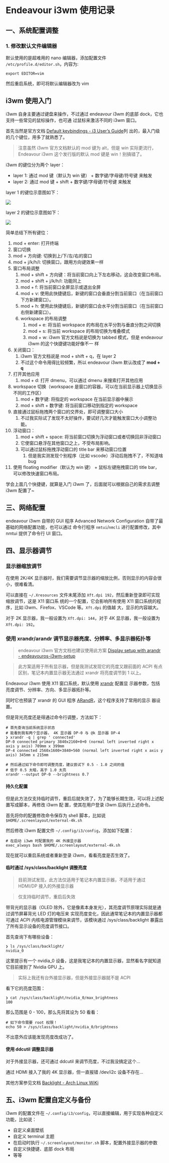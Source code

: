 # Endeavour i3wm 使用记录

## 一、系统配置调整

### 1. 修改默认文件编辑器

默认使用的是超难用的 nano 编辑器，添加配置文件 `/etc/profile.d/editor.sh`，内容为:

```
export EDITOR=vim
```

然后重启系统，即可将默认编辑器改为 vim

## i3wm 使用入门

i3wm 自身主要通过键盘来操作，不过通过 endeavour i3wm 的底部 dock，它也支持一些常见的鼠标操作，也可通
过鼠标来激活不同的 i3wm 窗口。

首先当然是官方文档
[Default keybindings - i3 User’s Guide](https://i3wm.org/docs/userguide.html#_default_keybindings)列
出的，最入门级的几个键位，用多了就熟悉了。

> 注意虽然 i3wm 官方文档默认的 mod 键为 alt，但是 win 实际更流行，Endeavour i3wm 这个发行版的默认
> mod 键是 win！别搞错了。

i3wm 的键位分为两个 layer：

- layer 1: 通过 mod 键（默认为 win 键） + 数字键/字母键/符号键 来触发
- layer 2: 通过 mod 键 + shift + 数字键/字母键/符号键 来触发

layer 1 的键位示意图如下：

![](../_img/i3wm-keyboard-layer1.png)

layer 2 的键位示意图如下：

![](../_img/i3wm-keyboard-layer2.png)

简单总结下所有键位：

1. mod + enter: 打开终端
2. 窗口切换
3. mod + 方向键: 切换到上/下/左/右的窗口
4. mod + j/k/h/l: 切换窗口，跟用方向键效果一样
5. 窗口布局调整
   1. mod + shift + 方向键：将当前窗口向上下左右移动，这会改变窗口布局。
   2. mod + shift + j/k/h/l: 功能同上
   3. mod + f: 将当前窗口全屏显示或退出全屏
   4. mod + v: 使用此快捷键后，新键的窗口会垂直分割当前窗口（在当前窗口下方新建窗口）。
   5. mod + h: 使用此快捷键后，新键的窗口会水平分割当前窗口（在当前窗口右侧新建窗口）。
   6. workspace 的布局调整
      1. mod + e: 将当前 workspace 的布局在水平分割与垂直分割之间切换
      2. mod + s: 将当前 workspace 的布局切换为堆叠模式
      3. mod + w: i3wm 官方文档说是切换为 tabbed 模式，但是 endeavour i3wm 的这个快捷键功能好像不一
         样
6. 关闭窗口：
   1. i3wm 官方文档说是 mod + shift + q，在 layer 2
   2. 不过这个命令用得比较频繁，所以 endeavour i3wm 默认改成了 **mod + q**
7. 打开其他应用
   1. mod + d: 打开 dmenu，可以通过 dmenu 来搜索打开其他应用
8. workspace 切换（workspace 是窗口的容器，可以在当前显示器上切换显示不同的工作区）
   1. mod + 数字键: 将指定的 workspace 在当前显示器中展示
   2. mod + shift + 数字键: 将当前窗口移动到指定的 workspace
9. 直接通过鼠标拖拽两个窗口的交界处，即可调整窗口大小
   1. 不过我实际试了发现不太好操作，要试好几次才能触发窗口大小调整功能。
10. 浮动窗口：
    1. mod + shift + space: 将当前窗口切换为浮动窗口或者切换回非浮动窗口
    2. 它使窗口悬浮在其他窗口之上，不受布局影响。
    3. 可以通过鼠标拖拽浮动窗口的 title bar 来移动窗口位置
       1. 但是我实测发现个别程序（比如 vscode）浮动后拖拽不了，不知道啥 bug
11. 使用 floating modifier（默认为 win 键） + 鼠标左键拖拽窗口的 title bar，可以修改快速窗口布局。

学会上面几个快捷键，就算是入门 i3wm 了，后面就可以根据自己的需求去调整 i3wm 配置了~

## 三、网络配置

endeavour i3wm 自带的 GUI 程序 Advanced Network Configuration 自带了最基础的网络配置功能，也可以通过
命令行程序 `nmtui`/`nmcli` 进行配置修改，其中 nmtui 提供了命令行 UI 窗口。

## 四、显示器调节

### 显示器缩放调节

在使用 2K/4K 显示器时，我们需要调节显示器的缩放比例，否则显示的内容会很小，很难看清。

可以直接在 `~/.Xresources` 文件末尾添加 `Xft.dpi 192`，然后重新登录即可实现缩放调节，这是 X11 窗口系
统的一个配置，它会影响所有使用 X11 窗口系统的程序，比如 i3wm、Firefox、VSCode 等。`Xft.dpi` 的值越
大，显示的内容越大。

对于 2K 显示器，我一般设置为 `Xft.dpi: 144`，对于 4K 显示器，我一般设置为 `Xft.dpi: 192`。

### 使用 xrandr/arandr 调节显示器亮度、分辨率、多显示器拓扑等

> endeavour i3wm 官方文档也建议使用此方案
> [Display setup with arandr - endeavouros-i3wm-setup](https://github.com/endeavouros-team/endeavouros-i3wm-setup#display-setup-with-arandr)

> 此方案适用于所有显示器，但是我测试发现它的亮度又跟前面的 ACPI 有点区别，笔记本内置显示器无法通过
> xrandr 将亮度调节到 1 以上。

Endeavour i3wm 使用 X11 窗口系统，默认使用 [xrandr](https://wiki.archlinux.org/title/xrandr) 配置显
示器参数，包括亮度调节、分辨率、方向、多显示器拓扑等。

同时它也预装了 xrandr 的 GUI 程序 [ARandR](https://github.com/haad/arandr)，这个程序支持了常用的显示
器设置。

但是背光亮度还是得通过命令行调整，方法如下：

```shell
# 首先查询当前系统显示状态
# 能看到我有两个显示器， 4K 显示器 DP-0 与 @k 显示器 DP-4
❯ xrandr -q | grep ' connected'
DP-0 connected primary 3840x2160+0+0 (normal left inverted right x axis y axis) 709mm x 399mm
DP-4 connected 2560x1600+3840+560 (normal left inverted right x axis y axis) 345mm x 215mm

# 然后通过如下命令即可调整亮度，建议尝试下 0.5 - 1.0 之间的值
# 低于 0.5 太暗，高于 1.0 太亮
xrandr --output DP-0 --brightness 0.7
```

#### 持久化配置

但是此方法仅支持临时调节，重启后就失效了，为了能够长期生效，可以将上述配置写成脚本，再修改 i3wm 配
置，使其在用户登录 i3wm 后执行上述命令。

首先将你的配置修改命令保存为 shell 脚本，比如说 `$HOME/.screenlayout/external-4k.sh`

然后修改 i3wm 配置文件 `~/.config/i3/config`，添加如下配置：

```shell
# 在启动 i3wm 时配置我的 4K 外接显示器
exec_always bash $HOME/.screenlayout/external-4k.sh
```

现在就可以重启系统或者重新登录 i3wm，看看亮度是否生效了。

#### 临时通过 /sys/class/backlight 调整亮度

> 目前测试发现，此方法仅适用于笔记本内置显示器，不适用于通过 HDMI/DP 接入的外接显示器

> 仅支持临时调节，重启后失效

带背光的显示器（OLED 除外，它是像素本身发光），其亮度调节原理实际就是通过调节屏幕背光 LED 灯的电压来
实现亮度变化，因此通常笔记本的内置显示器都可通过 ACPI 内核电源管理模块来调节，该模块通过
/sys/class/backlight 暴露出了所有显示设备的亮度调节接口。

首先查询下有哪些设备：

```shell
❯ ls /sys/class/backlight/
nvidia_0
```

这里提示有一个 nvidia_0 设备，这是我笔记本的内置显示器，显然看名字就知道它目前接到了 Nvidia GPU 上。

> 实际上我还有台外接显示器，但是外接显示器就不是 ACPI

看下它的亮度范围：

```shell
❯ cat /sys/class/backlight/nvidia_0/max_brightness
100
```

那么范围是 0 - 100，那么先将其设为 50 看看：

```shell
# 如下命令需要 root 权限！
echo 50 > /sys/class/backlight/nvidia_0/brightness
```

不出意外应该能发现亮度改成功了。

#### 使用 ddcutil 调整显示器

对于外接显示器，还可通过 ddcutil 来调节亮度，不过我没搞定这个...

通过 HDMI 接入了我的 4K 显示器，但一直报错 /dev/i2c 设备不存在...

其他方案参见文档 [Backlight - Arch Linux WiKi](https://wiki.archlinux.org/title/backlight)

## 五、i3wm 配置自定义与备份

i3wm 的配置文件在 `~/.config/i3/config`，可以直接编辑，用于实现各种自定义功能，比如说：

- 自定义桌面壁纸
- 自定义 terminal 主题
- 在启动时执行 `~/.screenlayout/monitor.sh` 脚本，配置外接显示器的参数
- 自定义快捷键、底部 dock 布局
- 等等
